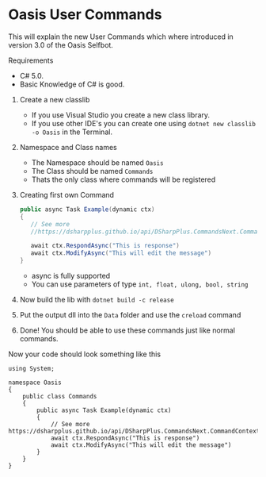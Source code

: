 # Oasis User Commands

This will explain the new User Commands which where introduced in version 3.0 of the Oasis Selfbot.

Requirements

- C# 5.0.
- Basic Knowledge of C# is good.

1. Create a new classlib
   - If you use Visual Studio you create a new class library.
   - If you use other IDE's you can create one using `dotnet new classlib -o Oasis` in the Terminal.
2. Namespace and Class names
   - The Namespace should be named `Oasis`
   - The Class should be named `Commands`
   - Thats the only class where commands will be registered
3. Creating first own Command

   ```cs
   public async Task Example(dynamic ctx)
   {
      // See more
      //https://dsharpplus.github.io/api/DSharpPlus.CommandsNext.CommandContext.html

      await ctx.RespondAsync("This is response")
      await ctx.ModifyAsync("This will edit the message")
   }
   ```

   - async is fully supported
   - You can use parameters of type `int, float, ulong, bool, string`

4. Now build the lib with `dotnet build -c release`
5. Put the output dll into the `Data` folder and use the `creload` command
6. Done! You should be able to use these commands just like normal commands.


Now your code should look something like this
```
using System;

namespace Oasis
{
    public class Commands
    {
        public async Task Example(dynamic ctx)
        {
            // See more https://dsharpplus.github.io/api/DSharpPlus.CommandsNext.CommandContext.html
            await ctx.RespondAsync("This is response")
            await ctx.ModifyAsync("This will edit the message")
        }
    }
}

``` 
